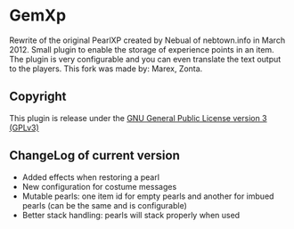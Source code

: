 GemXp
=======

Rewrite of the original PearlXP created by Nebual of nebtown.info in March 2012. Small plugin to enable the storage of experience points in an item. The plugin is very configurable and you can even translate the text output to the players.
This fork was made by: Marex, Zonta.

Copyright
---------

This plugin is release under the [GNU General Public License version 3 (GPLv3)](http://www.gnu.org/licenses/gpl-3.0.html)

ChangeLog of current version
----------

* Added effects when restoring a pearl
* New configuration for costume messages
* Mutable pearls: one item id for empty pearls and another for imbued pearls (can be the same and is configurable)
* Better stack handling: pearls will stack properly when used